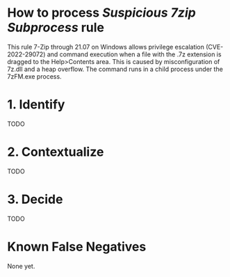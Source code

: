 # How to process *Suspicious 7zip Subprocess* rule
This rule 7-Zip through 21.07 on Windows allows privilege escalation (CVE-2022-29072) and command execution when a file with the .7z extension is dragged to the Help>Contents area. This is caused by misconfiguration of 7z.dll and a heap overflow. The command runs in a child process under the 7zFM.exe process.

# 1. Identify
TODO

# 2. Contextualize
TODO

# 3. Decide
TODO

# Known False Negatives
None yet.
